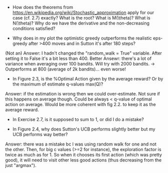 - How does the theorems from https://en.wikipedia.org/wiki/Stochastic_approximation apply for our case (cf. 2.7) exactly? What is the root? What is M(\theta)? What is N(\theta)? Why do we have the derivative and the non-decreasing conditions satisfied?

- Why does in my plot the optimistic greedy outperforms the realistic eps-greedy after >400 moves and in Sutton it's after 180 steps?

(Not an) Answer: I hadn't changed the "random_walk = True" variable. After setting it to False it's a bit less than 400.
Better Ansewr: there's a lot of variance when averaging over 100 bandits. Will try with 2000 bandits.
-> Outperforms at 800 (average of 2k bandits)... even worse!

- In Figure 2.3, is the %Optimal Action given by the average reward? Or by the maximum of estimate q-values max(Q)?

Answer: if the estimation is wrong then we could over-estimate. Not sure if this happens on average though. Could be always < q-value of optimal action on average. Would be more coherent with fig 2.2. to keep it as the average reward.

- In Exercise 2.7, is it supposed to sum to 1, or did I do a mistake?

- In Figure 2.4, why does Sutton's UCB performs slightly better but my UCB performs way better?

Answer: there was a mistake bc I was using random walk for one and not the other. Then, for big c values (>=2 for instance),  the exploration factor is twice as much as for 1. So when it chooses its first action (which was pretty good), it will need to visit other less good actions (thus decreasing from the just "argmax").
